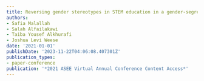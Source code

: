 ```yaml
---
title: Reversing gender stereotypes in STEM education in a gender-segregated region
authors:
- Safia Malallah
- Salah Alfailakawi
- Taiba Yousef Alkhurafi
- Joshua Levi Weese
date: '2021-01-01'
publishDate: '2023-11-22T04:06:08.407301Z'
publication_types:
- paper-conference
publication: '*2021 ASEE Virtual Annual Conference Content Access*'
---
```

